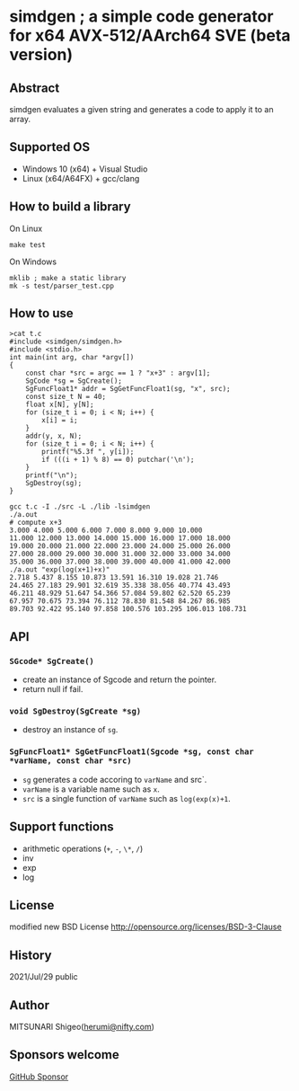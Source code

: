 # simdgen ; a simple code generator for x64 AVX-512/AArch64 SVE (beta version)

## Abstract

simdgen evaluates a given string and generates a code to apply it to an array.

## Supported OS
- Windows 10 (x64) + Visual Studio
- Linux (x64/A64FX) + gcc/clang

## How to build a library

On Linux
```
make test
```

On Windows
```
mklib ; make a static library
mk -s test/parser_test.cpp
```

## How to use

```
>cat t.c
#include <simdgen/simdgen.h>
#include <stdio.h>
int main(int arg, char *argv[])
{
	const char *src = argc == 1 ? "x+3" : argv[1];
	SgCode *sg = SgCreate();
	SgFuncFloat1* addr = SgGetFuncFloat1(sg, "x", src);
	const size_t N = 40;
	float x[N], y[N];
	for (size_t i = 0; i < N; i++) {
		x[i] = i;
	}
	addr(y, x, N);
	for (size_t i = 0; i < N; i++) {
		printf("%5.3f ", y[i]);
		if (((i + 1) % 8) == 0) putchar('\n');
	}
	printf("\n");
	SgDestroy(sg);
}

gcc t.c -I ./src -L ./lib -lsimdgen
./a.out
# compute x+3
3.000 4.000 5.000 6.000 7.000 8.000 9.000 10.000
11.000 12.000 13.000 14.000 15.000 16.000 17.000 18.000
19.000 20.000 21.000 22.000 23.000 24.000 25.000 26.000
27.000 28.000 29.000 30.000 31.000 32.000 33.000 34.000
35.000 36.000 37.000 38.000 39.000 40.000 41.000 42.000
./a.out "exp(log(x+1)+x)"
2.718 5.437 8.155 10.873 13.591 16.310 19.028 21.746
24.465 27.183 29.901 32.619 35.338 38.056 40.774 43.493
46.211 48.929 51.647 54.366 57.084 59.802 62.520 65.239
67.957 70.675 73.394 76.112 78.830 81.548 84.267 86.985
89.703 92.422 95.140 97.858 100.576 103.295 106.013 108.731
```

## API

### `SGcode* SgCreate()`
- create an instance of Sgcode and return the pointer.
- return null if fail.

### `void SgDestroy(SgCreate *sg)`
- destroy an instance of `sg`.

### `SgFuncFloat1* SgGetFuncFloat1(Sgcode *sg, const char *varName, const char *src)`
- `sg` generates a code accoring to `varName` and src`.
- `varName` is a variable name such as `x`.
- `src` is a single function of `varName` such as `log(exp(x)+1`.

## Support functions

- arithmetic operations (`+`, `-`, `\*`, `/`)
- inv
- exp
- log

## License

modified new BSD License
http://opensource.org/licenses/BSD-3-Clause

## History
2021/Jul/29 public

## Author
MITSUNARI Shigeo(herumi@nifty.com)

## Sponsors welcome
[GitHub Sponsor](https://github.com/sponsors/herumi)

